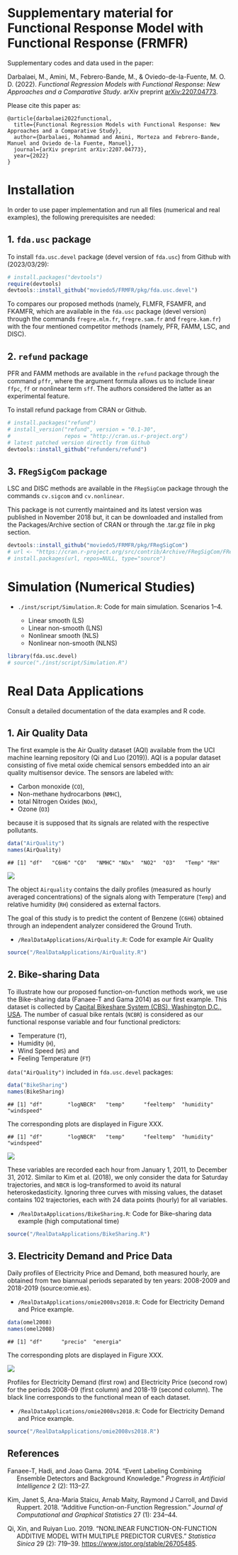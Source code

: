 
# Supplementary material for Functional Response Model with Functional Response (FRMFR)

Supplementary codes and data used in the paper:

Darbalaei, M., Amini, M., Febrero-Bande, M., & Oviedo-de-la-Fuente, M.
O. D. (2022). *Functional Regression Models with Functional Response:
New Approaches and a Comparative Study*. arXiv preprint
[arXiv:2207.04773](https://doi.org/10.48550/arXiv.2207.04773).

Please cite this paper as:

    @article{darbalaei2022functional,
      title={Functional Regression Models with Functional Response: New Approaches and a Comparative Study},
      author={Darbalaei, Mohammad and Amini, Morteza and Febrero-Bande, Manuel and Oviedo de-la Fuente, Manuel},
      journal={arXiv preprint arXiv:2207.04773},
      year={2022}
    }

# Installation

In order to use paper implementation and run all files (numerical and
real examples), the following prerequisites are needed:

<!--Necessary packages for running the paper codes.-->

## 1. `fda.usc` package

To install `fda.usc.devel` package (devel version of `fda.usc`) from
Github with (2023/03/29):

``` r
# install.packages("devtools")
require(devtools)
devtools::install_github("moviedo5/FRMFR/pkg/fda.usc.devel")
```

<!--

```r
packageurl <- "https://github.com/moviedo5/FRMFR/blob/main/pkg/fda.usc.devel_2.1.1.tar.gz"
install.packages(packageurl, repos=NULL)
url <- "https://github.com/rubenfcasal/simres/releases/download/v0.1/simres_0.1.3.zip"
install.packages(url, repos = NULL)
```
-->

To compares our proposed methods (namely, FLMFR, FSAMFR, and FKAMFR,
which are available in the `fda.usc` package (devel version) through the
commands `fregre.mlm.fr`, `fregre.sam.fr` and `fregre.kam.fr`) with the
four mentioned competitor methods (namely, PFR, FAMM, LSC, and DISC).

## 2. `refund` package

PFR and FAMM methods are available in the `refund` package through the
command `pffr`, where the argument formula allows us to include linear
`ffpc`, `ff` or nonlinear term `sff`. The authors considered the latter as an experimental feature.

To install refund package from CRAN or Github.

``` r
# install.packages("refund")
# install_version("refund", version = "0.1-30", 
#                 repos = "http://cran.us.r-project.org")
# latest patched version directly from Github
devtools::install_github("refunders/refund") 
```

## 3. `FRegSigCom` package

LSC and DISC methods are available in the `FRegSigCom` package through the
commands `cv.sigcom` and `cv.nonlinear`.

This package is not currently maintained and its latest version was
published in November 2018 but, it can be downloaded and
installed from the Packages/Archive section of CRAN or through the .tar.gz file in pkg section.

``` r
devtools::install_github("moviedo5/FRMFR/pkg/FRegSigCom")
# url <- "https://cran.r-project.org/src/contrib/Archive/FRegSigCom/FRegSigCom_0.3.0.tar.gz"
# install.packages(url, repos=NULL, type="source")
```

<!--The package FRegSigCom, also needed for the previous codes, must be downloaded from the Archive section of CRAN (https://cran.r-project.org/rc/contrib/Archive/FRegSigCom/) and manually installed.-->

# Simulation (Numerical Studies)

<!--Consult a detailed documentation of the code and examples of use in-->

- `./inst/script/Simulation.R`: Code for main simulation. Scenarios 1–4.

  - Linear smooth (LS)
  - Linear non-smooth (LNS)
  - Nonlinear smooth (NLS)
  - Nonlinear non-smooth (NLNS)

``` r
library(fda.usc.devel)
# source("./inst/script/Simulation.R")
```

# Real Data Applications

Consult a detailed documentation of the data examples and R code.

## 1. Air Quality Data

The first example is the Air Quality dataset (AQI) available from the UCI
machine learning repository (Qi and Luo (2019)). AQI is a popular dataset
consisting of five metal oxide chemical sensors embedded into an air
quality multisensor device. The sensors are labeled with:

- Carbon monoxide (`CO`),
- Non-methane hydrocarbons (`NMHC`),
- total Nitrogen Oxides (`NOx`),
- Ozone (`O3`) 

because it is supposed that its signals are related with
  the respective pollutants.

``` r
data("AirQuality")
names(AirQuality)
```

    ## [1] "df"   "C6H6" "CO"   "NMHC" "NOx"  "NO2"  "O3"   "Temp" "RH"

![](README_files/figure-gfm/unnamed-chunk-7-1.png)<!-- -->

The object `Airquality` contains the daily profiles (measured as hourly averaged concentrations) 
of the signals along with Temperature (`Temp`) and relative humidity (`RH`) considered as external factors. 

The goal of this study is to predict the content of Benzene (`C6H6`)
obtained through an independent analyzer considered the Ground Truth.

- `/RealDataApplications/AirQuality.R`: Code for example Air Quality

``` r
source("/RealDataApplications/AirQuality.R")
```

<!--+ AirQualityUCI.xlsx: Air Quality Data.-->

## 2. Bike-sharing Data

To illustrate how our proposed function-on-function methods work, we use
the Bike-sharing data (Fanaee-T and Gama 2014) as our first example.
This dataset is collected by [Capital Bikeshare System (CBS), Washington
D.C., USA](https://ride.capitalbikeshare.com/system-data). The number of
casual bike rentals (`NCBR`) is considered as our functional response
variable and four functional predictors:

- Temperature (`T`),
- Humidity (`H`),
- Wind Speed (`WS`) and
- Feeling Temperature (`FT`)

`data("AirQuality")` included in `fda.usc.devel` packages:

``` r
data("BikeSharing")
names(BikeSharing)
```

    ## [1] "df"        "logNBCR"   "temp"      "feeltemp"  "humidity"  "windspeed"

The corresponding plots are displayed in Figure XXX.

    ## [1] "df"        "logNBCR"   "temp"      "feeltemp"  "humidity"  "windspeed"

![](README_files/figure-gfm/unnamed-chunk-11-1.png)<!-- -->

These variables are recorded each hour from January 1, 2011, to December
31, 2012. Similar to Kim et al. (2018), we only consider the data for
Saturday trajectories, and `NBCR` is log–transformed to avoid its
natural heteroskedasticity. Ignoring three curves with missing values,
the dataset contains 102 trajectories, each with 24 data points (hourly)
for all variables.

- `/RealDataApplications/BikeSharing.R`: Code for Bike–sharing data
  example (high computational time)

``` r
source("/RealDataApplications/BikeSharing.R")
```

<!--+ bike-sharing2.R: Code for Bike--sharing data example.
+ hour.csv: Bike--sharing data.-
-->

## 3. Electricity Demand and Price Data

Daily profiles of Electricity Price and Demand, both measured hourly,
are obtained from two biannual periods separated by ten years: 2008-2009
and 2018-2019 (source:omie.es).

- `/RealDataApplications/omie2008vs2018.R`: Code for Electricity Demand
  and Price example.

``` r
data(omel2008)
names(omel2008)
```

    ## [1] "df"      "precio"  "energia"

The corresponding plots are displayed in Figure XXX.

![](README_files/figure-gfm/unnamed-chunk-14-1.png)<!-- -->

<!-- # library(lubridate) -->
<!-- # plot(omel2008$precio,col=year(omel2008$df$ifecha)-2007) -->
<!-- # plot(omel2008$energia,col=year(omel2008$df$ifecha)-2007) -->
<!-- # data(omel2018) -->
<!-- # omel2018 <- ldat -->
<!-- # plot(omel2018$precio,col=year(omel2018$df$ifecha)-2015) -->
<!-- # plot(omel2018$energia,col=year(omel2018$df$ifecha)-2015) -->

Profiles for Electricity Demand (first row) and Electricity Price
(second row) for the periods 2008-09 (first column) and 2018-19 (second
column). The black line corresponds to the functional mean of each
dataset.

- `/RealDataApplications/omie2008vs2018.R`: Code for Electricity Demand
  and Price example.

``` r
source("/RealDataApplications/omie2008vs2018.R")
```

<!--
+ Exampleomel.R: Code for Electricity Demand and Price example.

+ omel2008-09.rda: Electricity data for 2008-09 period.

+ omel2018-19.rda: Electricity data for 2018-19 period.

@darbalaei2022functional

-->

## References

<!--Darbalaei, M., Amini, M., Febrero-Bande, M., & Oviedo-de-la-Fuente, M. O. D. (2022). Functional Regression Models with Functional Response: New Approaches and a Comparative Study. arXiv preprint [arXiv:2207.04773](https://doi.org/10.48550/arXiv.2207.04773).

Fanaee-T, H., & Gama, J. (2014). Event labeling combining ensemble detectors and background knowledge. Progress in Artificial Intelligence, 2, 113-127.

Febrero-Bande, M., González-Manteiga, W. & Oviedo de la Fuente, M. Variable selection in functional additive regression models. Comput Stat 34, 469–487 (2019). https://doi.org/10.1007/s00180-018-0844-5

Kim, J. S., Staicu, A. M., Maity, A., Carroll, R. J., & Ruppert, D. (2018). Additive function-on-function regression. Journal of Computational and Graphical Statistics, 27(1), 234-244.

Qi, X., & Luo, R. (2019). Nonlinear function-on-function additive model with multiple predictor curves. Statistica Sinica, 29(2), 719-739.

-->

<div id="refs" class="references csl-bib-body hanging-indent">

<div id="ref-Fanaee-T2014" class="csl-entry">

Fanaee-T, Hadi, and Joao Gama. 2014. “Event Labeling Combining Ensemble
Detectors and Background Knowledge.” *Progress in Artificial
Intelligence* 2 (2): 113–27.

</div>

<div id="ref-Kim2018" class="csl-entry">

Kim, Janet S, Ana-Maria Staicu, Arnab Maity, Raymond J Carroll, and
David Ruppert. 2018. “Additive Function-on-Function Regression.”
*Journal of Computational and Graphical Statistics* 27 (1): 234–44.

</div>

<div id="ref-Qi2019" class="csl-entry">

Qi, Xin, and Ruiyan Luo. 2019. “NONLINEAR FUNCTION-ON-FUNCTION ADDITIVE
MODEL WITH MULTIPLE PREDICTOR CURVES.” *Statistica Sinica* 29 (2):
719–39. <https://www.jstor.org/stable/26705485>.

</div>

</div>
